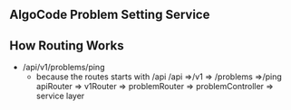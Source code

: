 ## AlgoCode Problem Setting Service 


## How Routing Works 
- /api/v1/problems/ping
    - because the routes starts with /api 
    /api         =>/v1           => /problems          =>/ping
    apiRouter    => v1Router     => problemRouter      => problemController => service layer